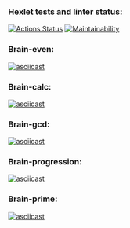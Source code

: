 ### Hexlet tests and linter status:
[![Actions Status](https://github.com/Antipoop/frontend-project-44/workflows/hexlet-check/badge.svg)](https://github.com/Antipoop/frontend-project-44/actions)
[![Maintainability](https://api.codeclimate.com/v1/badges/48b959917d87c3bbf6e4/maintainability)](https://codeclimate.com/github/Antipoop/frontend-project-44/maintainability)
### Brain-even:
[![asciicast](https://asciinema.org/a/aGjwAbn8gMdO7TGtqTlDozGTf.svg)](https://asciinema.org/a/aGjwAbn8gMdO7TGtqTlDozGTf)
### Brain-calc:
[![asciicast](https://asciinema.org/a/DOfspStIXUKqrsW08iQs5veaK.svg)](https://asciinema.org/a/DOfspStIXUKqrsW08iQs5veaK)
### Brain-gcd:
[![asciicast](https://asciinema.org/a/kXrXDctd085awVdVcfTo41sVk.svg)](https://asciinema.org/a/kXrXDctd085awVdVcfTo41sVk)
### Brain-progression:
[![asciicast](https://asciinema.org/a/YHlWDOnAF6Ddk6TA8YZbaNQDC.svg)](https://asciinema.org/a/YHlWDOnAF6Ddk6TA8YZbaNQDC)
### Brain-prime:
[![asciicast](https://asciinema.org/a/sJ1XcYT9TF1fIunAWYHWpFKDW.svg)](https://asciinema.org/a/sJ1XcYT9TF1fIunAWYHWpFKDW)
